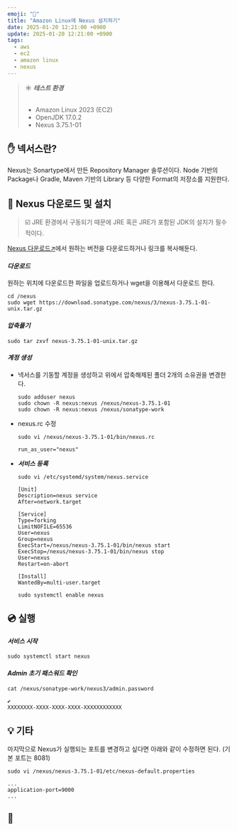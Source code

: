 ```yaml
---
emoji: "🔗"
title: "Amazon Linux에 Nexus 설치하기"
date: 2025-01-20 12:21:00 +0900
update: 2025-01-20 12:21:00 +0900
tags:
  - aws
  - ec2
  - amazon linux
  - nexus
---
```



> ☀️ ***테스트 환경***
> <br/><br/>
> - Amazon Linux 2023 (EC2)
> - OpenJDK 17.0.2
> - Nexus 3.75.1-01

## ✋ 넥서스란?
Nexus는 Sonartype에서 만든 Repository Manager 솔루션이다. Node 기반의 Package나 Gradle, Maven 기반의 Library 등 다양한 Format의 저장소를 지원한다.

## 🚀 Nexus 다운로드 및 설치

> ☑️ JRE 환경에서 구동되기 때문에 JRE 혹은 JRE가 포함된 JDK의 설치가 필수적이다.


[Nexus 다운로드↗](https://help.sonatype.com/en/download-archives---repository-manager-3.html)에서 원하는 버전을 다운로드하거나 링크를 복사해둔다.

#### ***다운로드***
원하는 위치에 다운로드한 파일을 업로드하거나 wget을 이용해서 다운로드 한다.
```shell
cd /nexus
sudo wget https://download.sonatype.com/nexus/3/nexus-3.75.1-01-unix.tar.gz
```

#### ***압축풀기***
```shell
sudo tar zxvf nexus-3.75.1-01-unix.tar.gz
```

#### ***계정 생성***
- 넥서스를 기동할 계정을 생성하고 위에서 압축해제된 폴더 2개의 소유권을 변경한다.
    ```shell
    sudo adduser nexus
    sudo chown -R nexus:nexus /nexus/nexus-3.75.1-01
    sudo chown -R nexus:nexus /nexus/sonatype-work
    ```

- nexus.rc 수정
    ```shell
    sudo vi /nexus/nexus-3.75.1-01/bin/nexus.rc
    ```
    ```vim
    run_as_user="nexus"
    ```

- ***서비스 등록***
    ```shell
    sudo vi /etc/systemd/system/nexus.service
    ```
    ```vim
    [Unit]
    Description=nexus service
    After=network.target
    
    [Service]
    Type=forking
    LimitNOFILE=65536
    User=nexus
    Group=nexus
    ExecStart=/nexus/nexus-3.75.1-01/bin/nexus start
    ExecStop=/nexus/nexus-3.75.1-01/bin/nexus stop
    User=nexus
    Restart=on-abort
    
    [Install]
    WantedBy=multi-user.target
    ```
    ```shell
    sudo systemctl enable nexus
    ```

## 💿 실행

#### ***서비스 시작***
```shell
sudo systemctl start nexus
```

#### ***Admin 초기 패스워드 확인***
```shell
cat /nexus/sonatype-work/nexus3/admin.password
```
```shell
✔
XXXXXXXX-XXXX-XXXX-XXXX-XXXXXXXXXXXX
```

## 💡 기타
마지막으로 Nexus가 실행되는 포트를 변경하고 싶다면 아래와 같이 수정하면 된다. (기본 포트는 8081)
```shell
sudo vi /nexus/nexus-3.75.1-01/etc/nexus-default.properties
```
```vim
...
application-port=9000
...
```

## 👋


